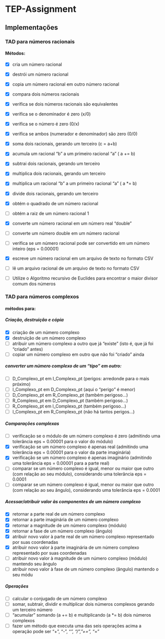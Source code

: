 # TEP-Assignment

## Implementações

### TAD para números racionais
#### Métodos:
- [x] cria um número racional
- [x] destrói um número racional
- [x] copia um número racional em outro número racional
- [x] compara dois números racionais
- [x] verifica se dois números racionais são equivalentes
- [x] verifica se o denominador é zero (x/0)
- [x] verifica se o número é zero (0/x)
- [x] verifica se ambos (numerador e denominador) são zero (0/0)
- [x] soma dois racionais, gerando um terceiro (c = a+b)
- [x] acumula um racional “b” a um primeiro racional “a” ( a += b)
- [x] subtrai dois racionais, gerando um terceiro
- [x] multiplica dois racionais, gerando um terceiro
- [x] multiplica um racional “b” a um primeiro racional “a” ( a *= b)
- [x] divide dois racionais, gerando um terceiro
- [x] obtém o quadrado de um número racional
- [  ] obtém a raiz de um número racional 1
- [x] converte um número racional em um número real “double”
- [  ] converte um número double em um número racional 
- [  ] verifica se um número racional pode ser convertido em um número inteiro (eps = 0.00001)
- [x] escreve um número racional em um arquivo de texto no formato CSV 
- [  ] lê um arquivo racional de um arquivo de texto no formato CSV
- [  ] Utilize o Algoritmo recursivo de Euclides para encontrar o maior divisor comum dos números



### TAD para números complexos
#### métodos para:

##### Criação, destruição e cópia
- [x] criação de um número complexo
- [x] destruição de um número complexo
- [  ] atribuir um número complexo a outro que já “existe” (isto é, que já foi “criado” antes)
- [  ] copiar um número complexo em outro que não foi “criado” ainda

##### converter um número complexo de um “tipo” em outro:
- [  ] D_Complexo_pt em I_Complexo_pt (perigos: arredonde para o mais próximo)
- [  ] I_Complexo_pt em D_Complexo_pt (aqui o “perigo” é menor)
- [  ] D_Complexo_pt em R_Complexo_pt (também perigoso...)
- [  ] R_Complexo_pt em D_Complexo_pt (também perigoso...)
- [  ] R_Complexo_pt em I_Complexo_pt (também perigoso...)
- [  ] I_Complexo_pt em R_Complexo_pt (não há tantos perigos...)

##### Comparações complexas
- [  ] verificação se o módulo de um número complexo é zero (admitindo uma tolerância eps = 0.00001 para o valor do módulo)
- [x] verificação se um número complexo é apenas real (admitindo uma tolerância eps = 0.00001 para o valor da parte imaginária)
- [x] verificação se um número complexo é apenas imaginário (admitindo uma tolerância eps = 0.00001 para a parte real)
- [  ] comparar se um número complexo é igual, menor ou maior que outro (com relação ao seu módulo), considerando uma tolerância eps = 0.0001
- [  ] comparar se um número complexo é igual, menor ou maior que outro (com relação ao seu ângulo), considerando uma tolerância eps = 0.0001

##### Acessar/atribuir valor às componentes de um número complexo
- [x] retornar a parte real de um número complexo
- [x] retornar a parte imaginária de um número complexo
- [x] retornar a magnitude de um número complexo (módulo)
- [x] retornar a fase de um número complexo (ângulo)
- [x] atribuir novo valor à parte real de um número complexo representado por suas coordenadas
- [x] atribuir novo valor à parte imaginária de um número complexo representado por suas coordenadas
- [  ] atribuir novo valor à magnitude de um número complexo (módulo) mantendo seu ângulo
- [  ] atribuir novo valor à fase de um número complexo (ângulo) mantendo o seu módu

##### Operações
- [  ] calcular o conjugado de um número complexo
- [  ] somar, subtrair, dividir e multiplicar dois números complexos gerando um terceiro número
- [  ] “acumular” somando (a += b) e multiplicando (a *= b) dois números complexos
- [  ] fazer um método que executa uma das seis operações acima a operação pode ser “+”, “-”, “*”, “/”,”+=”, “*=”
